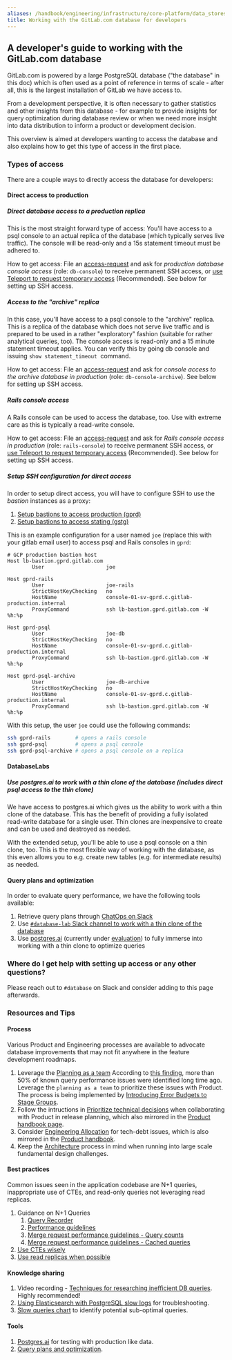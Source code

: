 ```yaml
---
aliases: /handbook/engineering/infrastructure/core-platform/data_stores/database/doc/gitlab-com-database.html
title: Working with the GitLab.com database for developers
---
```








## A developer's guide to working with the GitLab.com database

GitLab.com is powered by a large PostgreSQL database ("the database" in this doc) which is often used as a point of reference in terms of scale - after all, this is the largest installation of GitLab we have access to.

From a development perspective, it is often necessary to gather statistics and other insights from this database - for example to provide insights for query optimization during database review or when we need more insight into data distribution to inform a product or development decision.

This overview is aimed at developers wanting to access the database and also explains how to get this type of access in the first place.

### Types of access

There are a couple ways to directly access the database for developers:

#### Direct access to production

##### Direct database access to a production replica

This is the most straight forward type of access: You'll have access to a psql console to an actual replica of the database (which typically serves live traffic). The console will be read-only and a 15s statement timeout must be adhered to.

How to get access: File an [access-request](/handbook/business-technology/team-member-enablement/onboarding-access-requests/access-requests/#individual-or-bulk-access-request) and ask for *production database console access* (role: `db-console`)
to receive permanent SSH access, or [use Teleport to request temporary access](https://gitlab.com/gitlab-com/runbooks/-/blob/master/docs/teleport/Connect_to_Database_Console_via_Teleport.md) (Recommended).
See below for setting up SSH access.

##### Access to the "archive" replica

In this case, you'll have access to a psql console to the "archive" replica. This is a replica of the database which does not serve live traffic and is prepared to be used in a rather "exploratory" fashion (suitable for rather analytical queries, too). The console access is read-only and a 15 minute statement timeout applies. You can verify this by going db console and issuing `show statement_timeout`  command.

How to get access: File an [access-request](/handbook/business-technology/team-member-enablement/onboarding-access-requests/access-requests/#individual-or-bulk-access-request) and ask for *console access to the archive database in production* (role: `db-console-archive`). See below for setting up SSH access.

##### Rails console access

A Rails console can be used to access the database, too. Use with extreme care as this is typically a read-write console.

How to get access: File an [access-request](/handbook/business-technology/team-member-enablement/onboarding-access-requests/access-requests/#individual-or-bulk-access-request) and ask for *Rails console access in production* (role: `rails-console`)
to receive permanent SSH access, or [use Teleport to request temporary access](https://gitlab.com/gitlab-com/runbooks/-/blob/master/docs/teleport/Connect_to_Rails_Console_via_Teleport.md) (Recommended).
See below for setting up SSH access.

##### Setup SSH configuration for direct access

In order to setup direct access, you will have to configure SSH to use the *bastion* instances as a proxy:

1. [Setup bastions to access production (gprd)](https://gitlab.com/gitlab-com/runbooks/-/blob/master/docs/bastions/gprd-bastions.md#console-access)
2. [Setup bastions to access stating (gstg)](https://gitlab.com/gitlab-com/runbooks/-/blob/master/docs/bastions/gstg-bastions.md#console-access)

This is an example configuration for a user named `joe` (replace this with your gitlab email user) to access psql and Rails consoles in `gprd`:

```
# GCP production bastion host
Host lb-bastion.gprd.gitlab.com
        User                    joe

Host gprd-rails
        User                    joe-rails
        StrictHostKeyChecking   no
        HostName                console-01-sv-gprd.c.gitlab-production.internal
        ProxyCommand            ssh lb-bastion.gprd.gitlab.com -W %h:%p

Host gprd-psql
        User                    joe-db
        StrictHostKeyChecking   no
        HostName                console-01-sv-gprd.c.gitlab-production.internal
        ProxyCommand            ssh lb-bastion.gprd.gitlab.com -W %h:%p

Host gprd-psql-archive
        User                    joe-db-archive
        StrictHostKeyChecking   no
        HostName                console-01-sv-gprd.c.gitlab-production.internal
        ProxyCommand            ssh lb-bastion.gprd.gitlab.com -W %h:%p
```

With this setup, the user `joe` could use the following commands:

```sh
ssh gprd-rails        # opens a rails console
ssh gprd-psql         # opens a psql console
ssh gprd-psql-archive # opens a psql console on a replica
```

#### DatabaseLabs

##### Use postgres.ai to work with a thin clone of the database (includes direct psql access to the thin clone)

We have access to postgres.ai which gives us the ability to work with a thin clone of the database. This has the benefit of providing a fully isolated read-write database for a single user. Thin clones are inexpensive to create and can be used and destroyed as needed.

With the extended setup, you'll be able to use a psql console on a thin clone, too. This is the most flexible way of working with the database, as this even allows you to e.g. create new tables (e.g. for intermediate results) as needed.

#### Query plans and optimization

In order to evaluate query performance, we have the following tools available:

1. Retrieve query plans through [ChatOps on Slack](https://docs.gitlab.com/ee/development/database/understanding_explain_plans.html#chatops)
1. Use [`#database-lab` Slack channel to work with a thin clone of the database](https://docs.gitlab.com/ee/development/database/understanding_explain_plans.html#database-lab)
1. Use [postgres.ai](https://postgres.ai/) (currently under [evaluation](https://gitlab.com/gitlab-org/database-team/team-tasks/-/issues/47)) to fully immerse into working with a thin clone to optimize queries

### Where do I get help with setting up access or any other questions?

Please reach out to `#database` on Slack and consider adding to this page afterwards.

### Resources and Tips

#### Process

Various Product and Engineering processes are available to advocate database improvements that may not fit anywhere in the feature development roadmaps.

1. Leverage the [Planning as a team](https://gitlab.com/gitlab-com/Product/-/issues/2185)
According to [this finding](https://gitlab.com/gitlab-org/gitlab/-/issues/326555#note_563868873), more than 50% of known query performance issues were identified long time ago. Leverage the `planning as a team` to prioritize these issues with Product. The process is being implemented by [Introducing Error Budgets to Stage Groups](/handbook/product/performance-indicators/#other-pi-pages).
1. Follow the intructions in [Prioritize technical decisions](/handbook/engineering/development/principles/#prioritizing-technical-decisions) when collaborating with Product in release planning, which also mirrored in the [Product handbook page](https://about.gitlab.com/handbook/product/product-processes/#prioritization).
1. Consider [Engineering Allocation](/handbook/engineering/#engineering-allocation) for tech-debt issues, which is also mirrored in the [Product handbook](https://about.gitlab.com/handbook/product/product-processes/#engineering-allocation).
1. Keep the [Architecture](/handbook/engineering/architecture/) process in mind when running into large scale fundamental design challenges.

#### Best practices

Common issues seen in the application codebase are N+1 queries, inappropriate use of CTEs, and read-only queries not leveraging read replicas.

1. Guidance on N+1 Queries
   1. [Query Recorder](https://docs.gitlab.com/ee/development/database/query_recorder.html)
   1. [Performance guidelines](https://docs.gitlab.com/ee/development/performance.html)
   1. [Merge request performance guidelines - Query counts](https://docs.gitlab.com/ee/development/merge_request_concepts/performance.html#query-counts)
   1. [Merge request performance guidelines - Cached queries](https://docs.gitlab.com/ee/development/merge_request_concepts/performance.html#cached-queries)
1. [Use CTEs wisely](https://docs.gitlab.com/ee/development/merge_request_concepts/performance.html#use-ctes-wisely)
1. [Use read replicas when possible](https://docs.gitlab.com/ee/development/merge_request_concepts/performance.html#use-read-replicas-when-possible)

#### Knowledge sharing

1. Video recording - [Techniques for researching inefficient DB queries](https://www.youtube.com/watch?v=cKQr9o2ttqA). Highly recommended!
1. [Using Elasticsearch with PostgreSQL slow logs](https://gitlab.com/gitlab-com/runbooks/-/merge_requests/3361) for troubleshooting.
1. [Slow queries chart](https://dashboards.gitlab.net/d/RZmbBr7mk/gitlab-triage?viewPanel=1352&orgId=1&refresh=1h&from=now-90d&to=now) to identify potential sub-optimal queries.

#### Tools

1. [Postgres.ai](https://docs.gitlab.com/ee/development/database/database_lab.html) for testing with production like data.
1. [Query plans and optimization](/handbook/engineering/infrastructure/core-platform/data_stores/database/doc/gitlab-com-database.html#query-plans-and-optimization).
